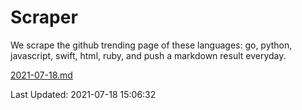 # Scraper

We scrape the github trending page of these languages: go, python, javascript, swift, html, ruby, and push a markdown result everyday.

[2021-07-18.md](https://github.com/henson/Scraper/blob/master/2021-07-18.md)

Last Updated: 2021-07-18 15:06:32
